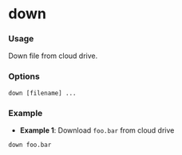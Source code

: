 # down

### Usage
Down file from cloud drive.

### Options
```
down [filename] ...
```

### Example

- **Example 1**: Download `foo.bar` from cloud drive
```
down foo.bar
```